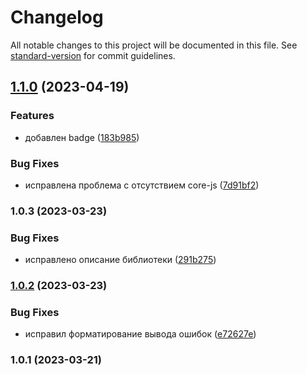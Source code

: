# Changelog

All notable changes to this project will be documented in this file. See [standard-version](https://github.com/conventional-changelog/standard-version) for commit guidelines.

## [1.1.0](https://github.com/Infomaximum/frontend-builder/compare/v1.0.3...v1.1.0) (2023-04-19)


### Features

* добавлен badge ([183b985](https://github.com/Infomaximum/frontend-builder/commit/183b98506f36bf66361d13544f2566ed9e05d9b2))


### Bug Fixes

* исправлена проблема с отсутствием core-js ([7d91bf2](https://github.com/Infomaximum/frontend-builder/commit/7d91bf20014c2e0e9286215437e589d451dd2255))

### 1.0.3 (2023-03-23)


### Bug Fixes

* исправлено описание библиотеки ([291b275](https://github.com/Infomaximum/frontend-builder/commit/291b27529f1a0b7d8c1a6732b4e27ed0e8801f88))

### [1.0.2](https://git.office.infomaximum.com:10122/frontend/im-builder/compare/v1.0.1...v1.0.2) (2023-03-23)


### Bug Fixes

* исправил форматирование вывода ошибок ([e72627e](https://git.office.infomaximum.com:10122/frontend/im-builder/commit/e72627ea040e8a0fc3d8b16c648dde71cc579c31))

### 1.0.1 (2023-03-21)
